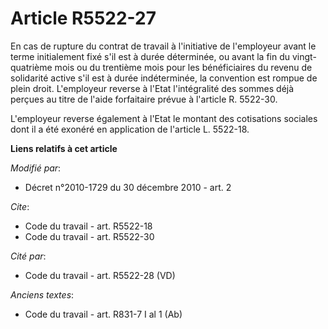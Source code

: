 # Article R5522-27

En cas de rupture du contrat de travail à l'initiative de l'employeur avant le terme initialement fixé s'il est à durée
déterminée, ou avant la fin du vingt-quatrième mois ou du trentième mois pour les bénéficiaires du revenu de solidarité
active s'il est à durée indéterminée, la convention est rompue de plein droit. L'employeur reverse à l'Etat l'intégralité des
sommes déjà perçues au titre de l'aide forfaitaire prévue à l'article R. 5522-30. 

L'employeur reverse également à l'Etat le montant des cotisations sociales dont il a été exonéré en application de l'article
L. 5522-18.

**Liens relatifs à cet article**

_Modifié par_:

  - Décret n°2010-1729 du 30 décembre 2010 - art. 2

_Cite_:

  - Code du travail - art. R5522-18
  - Code du travail - art. R5522-30

_Cité par_:

  - Code du travail - art. R5522-28 (VD)

_Anciens textes_:

  - Code du travail - art. R831-7 I al 1 (Ab)
